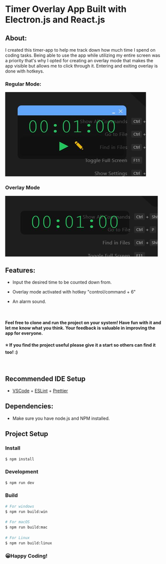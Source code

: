 # Timer Overlay App Built with Electron.js and React.js

## About:

I created this timer-app to help me track down how much time I spend on coding tasks. Being able to use the app while utilizing my entire screen was a priority that's why I opted for creating an overlay mode that makes the app visible but allows me to click through it. Entering and exiting overlay is done with hotkeys.

### Regular Mode:
![Timer Interface](preview/timer-interface.JPG)


### Overlay Mode
![Overlay Mode](preview/overlay-mode.JPG)


## Features: 
- Input the desired time to be counted down from.
- Overlay mode activated with hotkey "control/command + 6"

- An alarm sound.

<br/>

#### Feel free to clone and run the project on your system! Have fun with it and let me know what you think. Your feedback is valuable in improving the app for everyone.

#### ⭐ If you find the project useful please give it a start so others can find it too! :)
<br/>

## Recommended IDE Setup

- [VSCode](https://code.visualstudio.com/) + [ESLint](https://marketplace.visualstudio.com/items?itemName=dbaeumer.vscode-eslint) + [Prettier](https://marketplace.visualstudio.com/items?itemName=esbenp.prettier-vscode)

## Dependencies:
- Make sure you have node.js and NPM installed. 

## Project Setup

### Install

```bash
$ npm install
```

### Development

```bash
$ npm run dev
```

### Build

```bash
# For windows
$ npm run build:win

# For macOS
$ npm run build:mac

# For Linux
$ npm run build:linux
```


### 😀Happy Coding!


